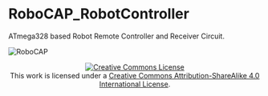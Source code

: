 # RoboCAP_RobotController
ATmega328 based Robot Remote Controller and Receiver Circuit.


![RoboCAP](https://raw.githubusercontent.com/condorxan/RoboCAP_RobotController/master/RoboCAP_Media/robocap-v1.0-complete.jpg)


<div align="center">
<a rel="license" href="http://creativecommons.org/licenses/by-sa/4.0/"><img alt="Creative Commons License" style="border-width:0" src="https://i.creativecommons.org/l/by-sa/4.0/88x31.png" /></a><br /> This work is licensed under a <a rel="license" href="http://creativecommons.org/licenses/by-sa/4.0/">Creative Commons Attribution-ShareAlike 4.0 International License</a>.

</div>

